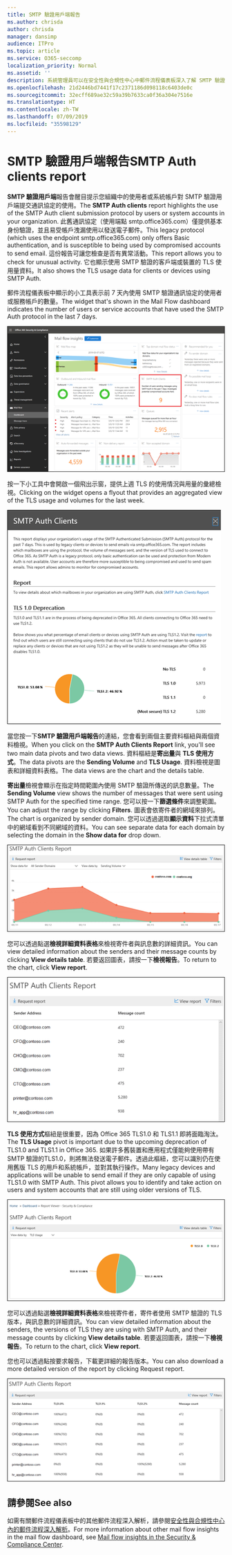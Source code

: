 ```yaml
---
title: SMTP 驗證用戶端報告
ms.author: chrisda
author: chrisda
manager: dansimp
audience: ITPro
ms.topic: article
ms.service: O365-seccomp
localization_priority: Normal
ms.assetid: ''
description: 系統管理員可以在安全性與合規性中心中郵件流程儀表板深入了解 SMTP 驗證用戶端報告。
ms.openlocfilehash: 21d2446bd7441f17c2371186d098118c6403de0c
ms.sourcegitcommit: 32ecff689ae32c59a39b7633ca0f36a304e7516e
ms.translationtype: HT
ms.contentlocale: zh-TW
ms.lasthandoff: 07/09/2019
ms.locfileid: "35598129"
---
```

# <a name="smtp-auth-clients-report"></a><span data-ttu-id="72985-103">SMTP 驗證用戶端報告</span><span class="sxs-lookup"><span data-stu-id="72985-103">SMTP Auth clients report</span></span>

<span data-ttu-id="72985-104">**SMTP 驗證用戶端**報告會醒目提示您組織中的使用者或系統帳戶對 SMTP 驗證用戶端提交通訊協定的使用。</span><span class="sxs-lookup"><span data-stu-id="72985-104">The **SMTP Auth clients** report highlights the use of the SMTP Auth client submission protocol by users or system accounts in your organization.</span></span> <span data-ttu-id="72985-105">此舊通訊協定（使用端點 smtp.office365.com）僅提供基本身份驗證，並且易受帳戶洩漏使用以發送電子郵件。</span><span class="sxs-lookup"><span data-stu-id="72985-105">This legacy protocol (which uses the endpoint smtp.office365.com) only offers Basic authentication, and is susceptible to being used by compromised accounts to send email.</span></span>  <span data-ttu-id="72985-106">這份報告可讓您檢查是否有異常活動。</span><span class="sxs-lookup"><span data-stu-id="72985-106">This report allows you to check for unusual activity.</span></span> <span data-ttu-id="72985-107">它也顯示使用 SMTP 驗證的客戶端或裝置的 TLS 使用量資料。</span><span class="sxs-lookup"><span data-stu-id="72985-107">It also shows the TLS usage data for clients or devices using SMTP Auth.</span></span>

<span data-ttu-id="72985-108">郵件流程儀表板中顯示的小工具表示前 7 天內使用 SMTP 驗證通訊協定的使用者或服務帳戶的數量。</span><span class="sxs-lookup"><span data-stu-id="72985-108">The widget that's shown in the Mail Flow dashboard indicates the number of users or service accounts that have used the SMTP Auth protocol in the last 7 days.</span></span>

![安全性與合規性中心中郵件流程儀表板的 SMTP 驗證用戶端](media/smtp-auth-clients-report-selected.png)

<span data-ttu-id="72985-110">按一下小工具中會開啟一個飛出示窗，提供上週 TLS 的使用情況與用量的彙總檢視。</span><span class="sxs-lookup"><span data-stu-id="72985-110">Clicking on the widget opens a flyout that provides an aggregated view of the TLS usage and volumes for the last week.</span></span>

![SMTP 驗證用戶端報告的飛出視窗](media/smtp-auth-clients-flyout.png)

<span data-ttu-id="72985-112">當您按一下**SMTP 驗證用戶端報告**的連結，您會看到兩個主要資料樞紐與兩個資料檢視。</span><span class="sxs-lookup"><span data-stu-id="72985-112">When you click on the **SMTP Auth Clients Report** link, you'll see two main data pivots and two data views.</span></span> <span data-ttu-id="72985-113">資料樞紐是**寄出量**與 **TLS 使用方式**。</span><span class="sxs-lookup"><span data-stu-id="72985-113">The data pivots are the **Sending Volume** and **TLS Usage**.</span></span> <span data-ttu-id="72985-114">資料檢視是圖表和詳細資料表格。</span><span class="sxs-lookup"><span data-stu-id="72985-114">The data views are the chart and the details table.</span></span>

<span data-ttu-id="72985-115">**寄出量**檢視會顯示在指定時間範圍內使用 SMTP 驗證所傳送的訊息數量。</span><span class="sxs-lookup"><span data-stu-id="72985-115">The **Sending Volume** view shows the number of messages that were sent using SMTP Auth for the specified time range.</span></span> <span data-ttu-id="72985-116">您可以按一下**篩選條件**來調整範圍。</span><span class="sxs-lookup"><span data-stu-id="72985-116">You can adjust the range by clicking **Filters**.</span></span> <span data-ttu-id="72985-117">圖表會依寄件者的網域來排列。</span><span class="sxs-lookup"><span data-stu-id="72985-117">The chart is organized by sender domain.</span></span> <span data-ttu-id="72985-118">您可以透過選取**顯示資料**下拉式清單中的網域看到不同網域的資料。</span><span class="sxs-lookup"><span data-stu-id="72985-118">You can see separate data for each domain by selecting the domain in the **Show data for** drop down.</span></span>

![SMTP 驗證用戶端報告的寄出量](media/smtp-auth-clients-report-sending-volume.png)

<span data-ttu-id="72985-120">您可以透過點選**檢視詳細資料表格**來檢視寄件者與訊息數的詳細資訊。</span><span class="sxs-lookup"><span data-stu-id="72985-120">You can view detailed information about the senders and their message counts by clicking **View details table**.</span></span> <span data-ttu-id="72985-121">若要返回圖表，請按一下**檢視報告**。</span><span class="sxs-lookup"><span data-stu-id="72985-121">To return to the chart, click **View report**.</span></span>

![SMTP 驗證用戶端報告的寄出量詳細資料表格](media/smtp-auth-clients-report-details-sending-volume.png)

<span data-ttu-id="72985-123">**TLS 使用方式**樞紐是很重要，因為 Office 365 TLS1.0 和 TLS1.1 即將面臨淘汰。</span><span class="sxs-lookup"><span data-stu-id="72985-123">The **TLS Usage** pivot is important due to the upcoming deprecation of TLS1.0 and TLS1.1 in Office 365.</span></span> <span data-ttu-id="72985-124">如果許多舊裝置和應用程式僅能夠使用帶有 SMTP 驗證的TLS1.0，則將無法發送電子郵件。透過此樞紐，您可以識別仍在使用舊版 TLS 的用戶和系統帳戶，並對其執行操作。</span><span class="sxs-lookup"><span data-stu-id="72985-124">Many legacy devices and applications will be unable to send email if they are only capable of using TLS1.0 with SMTP Auth. This pivot allows you to identify and take action on users and system accounts that are still using older versions of TLS.</span></span>

![SMTP 驗證用戶端報告的 TLS 使用方式](media/smtp-auth-clients-report-tls-usage.png)

<span data-ttu-id="72985-126">您可以透過點選**檢視詳細資料表格**來檢視寄件者，寄件者使用 SMTP 驗證的 TLS 版本，與訊息數的詳細資訊。</span><span class="sxs-lookup"><span data-stu-id="72985-126">You can view detailed information about the senders, the versions of TLS they are using with SMTP Auth, and their message counts by clicking **View details table**.</span></span> <span data-ttu-id="72985-127">若要返回圖表，請按一下**檢視報告**。</span><span class="sxs-lookup"><span data-stu-id="72985-127">To return to the chart, click **View report**.</span></span>

<span data-ttu-id="72985-128">您也可以透過點按要求報告，下載更詳細的報告版本。</span><span class="sxs-lookup"><span data-stu-id="72985-128">You can also download a more detailed version of the report by clicking Request report.</span></span>

![SMTP 驗證用戶端報告的 TLS 使用方式詳細資料表格](media/smtp-auth-clients-report-details-tls-usage.png)

## <a name="see-also"></a><span data-ttu-id="72985-130">請參閱</span><span class="sxs-lookup"><span data-stu-id="72985-130">See also</span></span>

<span data-ttu-id="72985-131">如需有關郵件流程儀表板中的其他郵件流程深入解析，請參閱[安全性與合規性中心內的郵件流程深入解析](mail-flow-insights-v2.md)。</span><span class="sxs-lookup"><span data-stu-id="72985-131">For more information about other mail flow insights in the mail flow dashboard, see [Mail flow insights in the Security & Compliance Center](mail-flow-insights-v2.md).</span></span>
